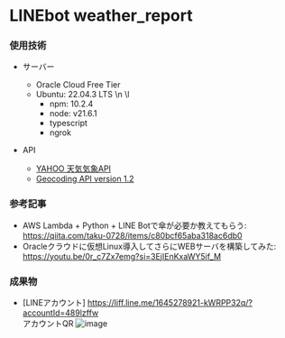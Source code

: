 # LINEbot weather_report

### 使用技術
- サーバー
  - Oracle Cloud Free Tier
  - Ubuntu: 22.04.3 LTS \n \l
    - npm: 10.2.4 
    - node: v21.6.1
    - typescript
    - ngrok
   
- API
  - [YAHOO 天気気象API](https://developer.yahoo.co.jp/webapi/map/openlocalplatform/v1/weather.html#response_field)
  - [Geocoding API version 1.2](https://www.geocoding.jp/api/)
 
### 参考記事
- AWS Lambda + Python + LINE Botで傘が必要か教えてもらう: https://qiita.com/taku-0728/items/c80bcf65aba318ac6db0
- Oracleクラウドに仮想Linux導入してさらにWEBサーバを構築してみた: https://youtu.be/0r_c7Zx7emg?si=3EjIEnKxaWY5if_M

### 成果物
- [LINEアカウント] https://liff.line.me/1645278921-kWRPP32q/?accountId=489lzffw  
アカウントQR
![image](https://github.com/Cyanea-0326/LINE-weather_app/assets/96759613/9536841b-2d4b-41f8-807f-90c860a7ee75)
